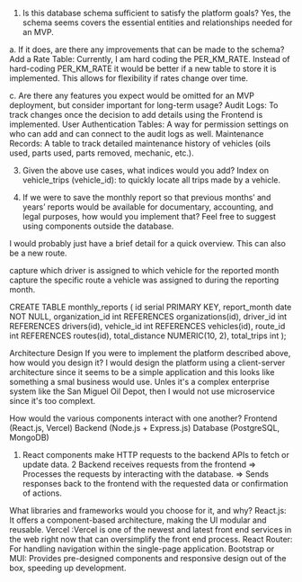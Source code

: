 1. Is this database schema sufficient to satisfy the platform goals?
   Yes, the schema seems covers the essential entities and relationships needed for an MVP.

a. If it does, are there any improvements that can be made to the schema?
  Add a Rate Table: Currently, I am hard coding the PER_KM_RATE. Instead of hard-coding PER_KM_RATE it would be better if a new table to store it is implemented. This allows for flexibility if rates change over time.
  
c. Are there any features you expect would be omitted for an MVP deployment, but consider
important for long-term usage?
  Audit Logs: To track changes once the decision to add details using the Frontend is implemented.
  User Authentication Tables: A way for permission settings on who can add and can connect to the audit logs as well.
  Maintenance Records: A table to track detailed maintenance history of vehicles (oils used, parts used, parts removed, mechanic, etc.).

3. Given the above use cases, what indices would you add?
  Index on vehicle_trips (vehicle_id): to quickly locate all trips made by a vehicle.
   
5. If we were to save the monthly report so that previous months’ and years’ reports would be
available for documentary, accounting, and legal purposes, how would you implement that?
Feel free to suggest using components outside the database.

  I would probably just have a brief detail for a quick overview. This can also be a new route.
  
  capture which driver is assigned to which vehicle for the reported month
  capture the specific route a vehicle was assigned to during the reporting month.
  
  CREATE TABLE monthly_reports (
    id serial PRIMARY KEY,
    report_month date NOT NULL,
    organization_id int REFERENCES organizations(id),
    driver_id int REFERENCES drivers(id),
    vehicle_id int REFERENCES vehicles(id),
    route_id int REFERENCES routes(id),
    total_distance NUMERIC(10, 2),
    total_trips int
  );



Architecture Design
If you were to implement the platform described above, how would you design it?
I would design the platform using a client-server architecture since it seems to be a simple application and this looks like something a smal business would use. 
Unles it's a complex enterprise system like the San Miguel Oil Depot, then I would not use microservice since it's too complext.

How would the various components interact with one another?
Frontend (React.js, Vercel)
Backend (Node.js + Express.js)
Database (PostgreSQL, MongoDB)

1. React components make HTTP requests to the backend APIs to fetch or update data.
2 Backend receives requests from the frontend =>
Processes the requests by interacting with the database. =>
Sends responses back to the frontend with the requested data or confirmation of actions.

What libraries and frameworks would you choose for it, and why?
React.js: It offers a component-based architecture, making the UI modular and reusable.
Vercel :Vercel is one of the newest and latest front end services in the web right now that can oversimplify the front end process.
React Router: For handling navigation within the single-page application.
Bootstrap or MUI: Provides pre-designed components and responsive design out of the box, speeding up development.
